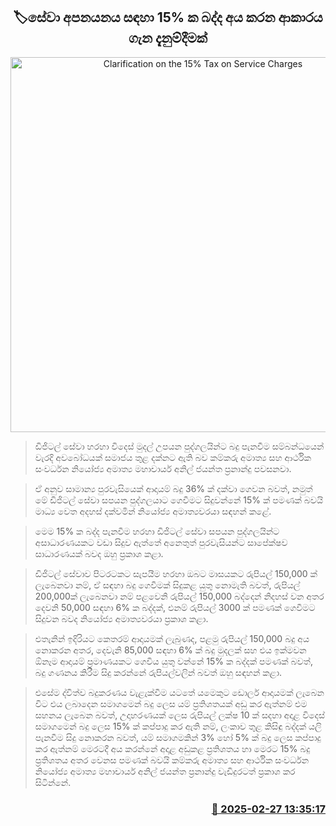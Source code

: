 <p align='center'><b><h2 align='center' title='Clarification on the 15% Tax on Service Charges'>🏷සේවා අපනයනය සඳහා 15% ක බද්ද අය කරන ආකාරය ගැන දැනුම්දීමක්</h2></b></p>
<p align='center'><img src='https://helakuru.sgp1.cdn.digitaloceanspaces.com/esana/images/lib/anil-jayanthe-tax.jpg' width='600' alt='Clarification on the 15% Tax on Service Charges'></p>

> ඩිජිටල් සේවා හරහා විදෙස් මුදල් උපයන පුද්ගලයින්ට බදු පැනවීම සම්බන්ධයෙන් වැරදි අවබෝධයක් සමාජය තුළ දක්නට ඇති බව කම්කරු අමාත්‍ය සහ ආර්ථික සංවර්ධන නියෝජ්‍ය අමාත්‍ය මහාචාර්ය අනිල් ජයන්ත ප්‍රනාන්දු පවසනවා.

> ඒ අනුව සාමාන්‍ය පුරවැසියෙක් ආදායම් බදු 36% ක් දක්වා ගෙවන බවත්, නමුත් මේ ඩිජිටල් සේවා සපයන පුද්ගලයාට ගෙවීමට සිදුවන්නේ 15% ක් පමණක් බවයි මාධ්‍ය වෙත අදහස් දක්වමින් නියෝජ්‍ය අමාත්‍යවරයා සඳහන් කළේ.

> මෙම 15% ක බද්ද පැනවීම හරහා ඩිජිටල් සේවා සපයන පුද්ගලයින්ට අසාධාරණයකට වඩා සිදුව ඇත්තේ අනෙතුත් පුරවැසියන්ට සාපේක්ෂව සාධාරණයක් බවද ඔහු ප්‍රකාශ කළා.

> ඩිජිටල් සේවාව පිටරටකට සැපයීම හරහා ඔබට මාසයකට රුපියල් 150,000 ක් ලැබෙනවා නම්, ඒ සඳහා බදු ගෙවීමක් සිදුකළ යුතු නොමැති බවත්, රුපියල් 200,000ක් ලැබෙනවා නම් පළවෙනි රුපියල් 150,000 බද්දෙන් නිදහස් වන අතර දෙවනි 50,000 සඳහා 6% ක බද්දක්, එනම් රුපියල් 3000 ක් පමණක් ගෙවීමට සිදුවන බවද නියෝජ්‍ය අමාත්‍යවරයා ප්‍රකාශ කළා.

> එතැනින් ඉදිරියට කෙතරම් ආදායමක් ලැබුණද, පළමු රුපියල් 150,000 බදු අය නොකරන අතර, දෙවැනි 85,000 සඳහා 6% ක් බදු මුදලක් සහ එය ඉක්මවන ඕනෑම ආදායම් ප්‍රමාණයකට ගෙවිය යුතු වන්නේ 15% ක බද්දක් පමණක් බවත්, බදු ගණනය කිරීම සිදු කරන්නේ රුපියල්වලින් බවත් ඔහු සඳහන් කළා.

> එසේම ද්විත්ව බදුකරණය වැළැක්වීම යටතේ යමෙකුට ඩොලර් ආදායමක් ලැබෙන විට එය ලබාදෙන සමාගමෙන් බදු ලෙස යම් ප්‍රතිශතයක් අඩු කර ඇත්නම් එම සහනය ලැබෙන බවත්, උදාහරණයක් ලෙස රුපියල් ලක්ෂ 10 ක් සදහා අදාළ විදෙස් සමාගමෙන් බදු ලෙස 15% ක් කප්පාදු කර ඇති නම්, ලංකාව තුළ කිසිඳු බද්දක් යලි පැනවීම සිදු නොකරන බවත්, යම් සමාගමකින් 3% හෝ 5% ක් බදු ලෙස කප්පාදු කර ඇත්නම් මෙරටදී අය කරන්නේ අදාළ අඩුකළ ප්‍රතිශතය හා මෙරට 15% බදු ප්‍රතිශතය අතර වෙනස පමණක් බවයි කම්කරු අමාත්‍ය සහ ආර්ථික සංවර්ධන නියෝජ්‍ය අමාත්‍ය මහාචාර්ය අනිල් ජයන්ත ප්‍රනාන්දු වැඩිදුරටත් ප්‍රකාශ කර සිටින්නේ.



<h3 align='right'><a href='https://www.helakuru.lk/esana/p/107863/'>📅 2025-02-27 13:35:17</a></h3>

